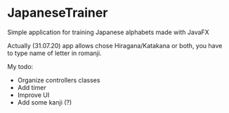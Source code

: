 # JapaneseTrainer
Simple application for training Japanese alphabets made with JavaFX

Actually (31.07.20) app allows chose Hiragana/Katakana or both, you have to type name of letter in romanji.

My todo:
- Organize controllers classes
- Add timer
- Improve UI
- Add some kanji (?) 